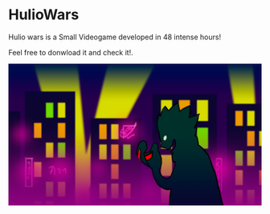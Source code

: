 # HulioWars

Hulio wars is a Small Videogame developed in 48 intense hours!

Feel free to donwload it and check it!.

<img src="sprites/Menu_ilustracion.png" alt="Ilustration by Carlos Lustres">
